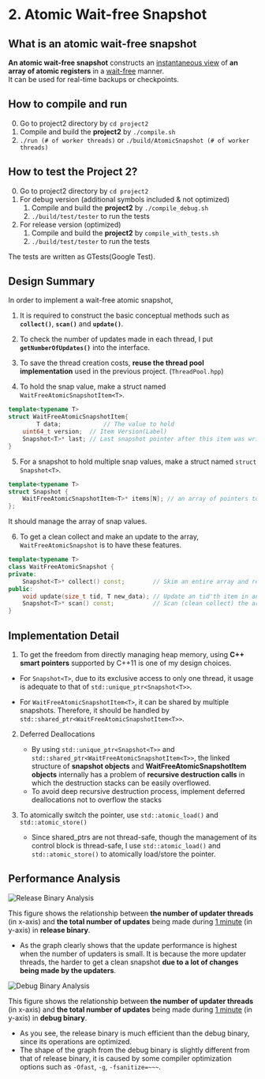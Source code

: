 # 2. Atomic Wait-free Snapshot

## What is an atomic wait-free snapshot

**An atomic wait-free snapshot** constructs an <u>instantaneous view</u> of **an array of atomic registers** in a <u>wait-free</u> manner.  
It can be used for real-time backups or checkpoints.



## How to compile and run

0. Go to project2 directory by `cd project2`
1. Compile and build the **project2** by `./compile.sh`
2. `./run (# of worker threads)` or `./build/AtomicSnapshot (# of worker threads)`



## How to test the Project 2?

0. Go to project2 directory by `cd project2`
1. For debug version (additional symbols included & not optimized)
   1. Compile and build the **project2** by `./compile_debug.sh`
   2. `./build/test/tester` to run the tests
2. For release version (optimized)
   1. Compile and build the **project2** by `compile_with_tests.sh`
   2. `./build/test/tester` to run the tests

The tests are written as GTests(Google Test).



## Design Summary

In order to implement a wait-free atomic snapshot,

1. It is required to construct the basic conceptual methods such as **`collect()`**, **`scan()`** and **`update()`**.

2. To check the number of updates made in each thread, I put **`getNumberOfUpdates()`** into the interface.

3. To save the thread creation costs, **reuse the thread pool implementation** used in the previous project. (`ThreadPool.hpp`)

4. To hold the snap value, make a struct named `WaitFreeAtomicSnapshotItem<T>`.

```c++
template<typename T>
struct WaitFreeAtomicSnapshotItem{
		T data;            // The value to hold
    uint64_t version;  // Item Version(Label)
    Snapshot<T>* last; // Last snapshot pointer after this item was written
}
```

5. For a snapshot to hold multiple snap values, make a struct named `struct Snapshot<T>`.

```c++
template<typename T>
struct Snapshot {
    WaitFreeAtomicSnapshotItem<T>* items[N]; // an array of pointers to snap value items
};
```

It should manage the array of snap values.

6. To get a clean collect and make an update to the array, `WaitFreeAtomicSnapshot` is to have these features.

```C++
template<typename T>
class WaitFreeAtomicSnapshot {
private:
    Snapshot<T>* collect() const;        // Skim an entire array and return it
public:
    void update(size_t tid, T new_data); // Update an tid'th item in an array
    Snapshot<T>* scan() const;           // Scan (clean collect) the array
}
```



## Implementation Detail

1. To get the freedom from directly managing heap memory, using **C++ smart pointers** supported by C++11 is one of my design choices.

- For `Snapshot<T>`, due to its exclusive access to only one thread, it usage is adequate to that of `std::unique_ptr<Snapshot<T>>`.

- For `WaitFreeAtomicSnapshotItem<T>`, it can be shared by multiple snapshots.
  Therefore, it should be handled by `std::shared_ptr<WaitFreeAtomicSnapshotItem<T>>`.

2. Deferred Deallocations
   - By using `std::unique_ptr<Snapshot<T>>` and `std::shared_ptr<WaitFreeAtomicSnapshotItem<T>>`, the linked structure of **snapshot objects** and **WaitFreeAtomicSnapshotItem objects** internally has a problem of **recursive destruction calls** in which the destruction stacks can be easily overflowed.
   - To avoid deep recursive destruction process, implement deferred deallocations not to overflow the stacks

3. To atomically switch the pointer, use `std::atomic_load()` and `std::atomic_store()`
   - Since shared_ptrs are not thread-safe, though the management of its control block is thread-safe, I use `std::atomic_load()` and `std::atomic_store()` to atomically load/store the pointer.



## Performance Analysis

![Release Binary Analysis](/Users/hgs/github/ParallelProgramming/ITE4065/project2/release.png)

This figure shows the relationship between **the number of updater threads** (in x-axis) and **the total number of updates** being made during <u>1 minute</u> (in y-axis) in **release binary**.

- As the graph clearly shows that the update performance is highest when the number of updaters is small. It is because the more updater threads, the harder to get a clean snapshot **due to a lot of changes being made by the updaters**.
  

![Debug Binary Analysis](/Users/hgs/github/ParallelProgramming/ITE4065/project2/debug.png)

This figure shows the relationship between **the number of updater threads** (in x-axis) and **the total number of updates** being made during <u>1 minute</u> (in y-axis) in **debug binary**.

- As you see, the release binary is much efficient than the debug binary, since its operations are optimized.
- The shape of the graph from the debug binary is slightly different from that of release binary, it is caused by some compiler optimization options such as `-Ofast`, `-g`, `-fsanitize=~~~`.